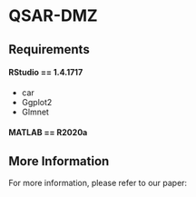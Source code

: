 # QSAR-DMZ
## Requirements
#### RStudio == 1.4.1717
- car
- Ggplot2
- Glmnet
#### MATLAB == R2020a
## More Information
For more information, please refer to our paper:
